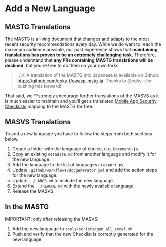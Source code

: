 # Add a New Language

## MASTG Translations

The MASTG is a living document that changes and adapts to the most recent security recommendations every day. While we do want to reach the maximum audience possible, our past experience shows that **maintaining translations has proven to be an extremely challenging task**. Therefore, please understand that **any PRs containing MASTG translations will be declined**, but you're free to do them on your own forks.

> 🇯🇵 A translation of the MASTG into Japanese is available on Github: <https://github.com/coky-t/owasp-mstg-ja>. Thanks to @coky-t for pushing this forward!

That said, we **strongly encourage further translations of the MASVS as it is much easier to maintain and you'll get a translated [Mobile App Security Checklists](https://github.com/OWASP/owasp-mstg/releases/latest) mapping to the MASTG for free.

## MASVS Translations

To add a new language you have to follow the steps from both sections below.

1. Create a folder with the language of choice, e.g. `Document-ja`.
2. Copy an existing `metadata.md` from another language and modify it for the new language.
3. Add the language to the list of languages in `export.py`
4. Update `.github/workflows/docgenerator.yml` and add the action steps for the new language.
5. Update `../LANGS.md` to include the new language.
6. Extend the `../README.md` with the newly available language.
7. Release the MASVS.

## In the MASTG

IMPORTANT: only after releasing the MASVS!

1. Add the new language to `tools/scripts/gen_all_excel.sh`.
2. Push and verify that the new Checklist is correctly generated for the new language.

